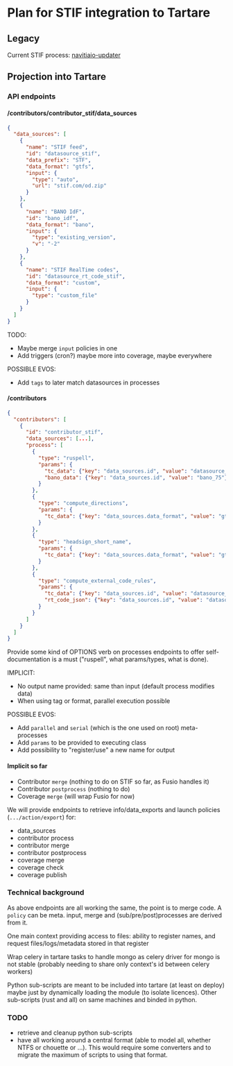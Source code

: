 # Plan for STIF integration to Tartare

## Legacy
Current STIF process:
[navitiaio-updater](https://github.com/CanalTP/navitiaio-updater/blob/master/fr-idf_sim.png)

## Projection into Tartare

### API endpoints

#### /contributors/contributor_stif/data_sources

```json
{
  "data_sources": [
    {
      "name": "STIF feed",
      "id": "datasource_stif",
      "data_prefix": "STF",
      "data_format": "gtfs",
      "input": {
        "type": "auto",
        "url": "stif.com/od.zip"
      }
    },
    {
      "name": "BANO IdF",
      "id": "bano_idf",
      "data_format": "bano",
      "input": {
        "type": "existing_version",
        "v": "-2"
      }
    },
    {
      "name": "STIF RealTime codes",
      "id": "datasource_rt_code_stif",
      "data_format": "custom",
      "input": {
        "type": "custom_file"
      }
    }
  ]
}
```

TODO:
* Maybe merge `input` policies in one
* Add triggers (cron?) maybe more into coverage, maybe everywhere

POSSIBLE EVOS:
* Add `tags` to later match datasources in processes



#### /contributors

```json
{
  "contributors": [
    {
      "id": "contributor_stif",
      "data_sources": [...],
      "process": [
        {
          "type": "ruspell",
          "params": {
            "tc_data": {"key": "data_sources.id", "value": "datasource_stif"},
            "bano_data": {"key": "data_sources.id", "value": "bano_75"}
          }
        },
        {
          "type": "compute_directions",
          "params": {
            "tc_data": {"key": "data_sources.data_format", "value": "gtfs"}
          }
        },
        {
          "type": "headsign_short_name",
          "params": {
            "tc_data": {"key": "data_sources.data_format", "value": "gtfs"}
          }
        },
        {
          "type": "compute_external_code_rules",
          "params": {
            "tc_data": {"key": "data_sources.id", "value": "datasource_stif"},
            "rt_code_json": {"key": "data_sources.id", "value": "datasource_rt_code_stif"}
          }
        }
      ]
    }
  ]
}
```

Provide some kind of OPTIONS verb on processes endpoints to offer self-documentation is a must ("ruspell", what params/types, what is done).

IMPLICIT:
* No output name provided: same than input (default process modifies data)
* When using tag or format, parallel execution possible

POSSIBLE EVOS:
* Add `parallel` and `serial` (which is the one used on root) meta-processes
* Add `params` to be provided to executing class
* Add possibility to "register/use" a new name for output


#### Implicit so far

* Contributor `merge` (nothing to do on STIF so far, as Fusio handles it)
* Contributor `postprocess` (nothing to do)
* Coverage `merge` (will wrap Fusio for now)

We will provide endpoints to retrieve info/data_exports and launch policies (`.../action/export`) for:
* data_sources
* contributor process
* contributor merge
* contributor postprocess
* coverage merge
* coverage check
* coverage publish


### Technical background

As above endpoints are all working the same, the point is to merge code.
A `policy` can be meta. input, merge and (sub/pre/post)processes are derived from it.

One main context providing access to files:
ability to register names, and request files/logs/metadata stored in that register

Wrap celery in tartare tasks to handle mongo as celery driver for mongo is not stable (probably needing to share only context's id between celery workers)

Python sub-scripts are meant to be included into tartare (at least on deploy) maybe just by dynamically loading the module (to isolate licences).
Other sub-scripts (rust and all) on same machines and binded in python.


### TODO

* retrieve and cleanup python sub-scripts
* have all working around a central format (able to model all, whether NTFS or chouette or ...). This would require some converters and to migrate the maximum of scripts to using that format.

